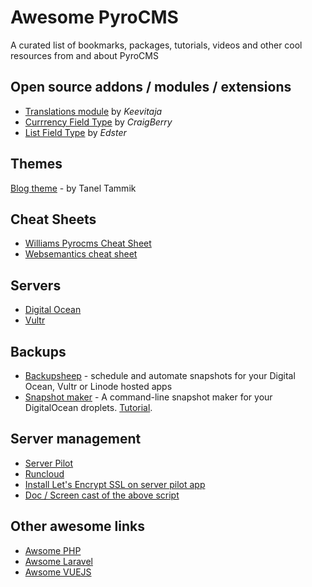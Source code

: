 # Awesome PyroCMS
A curated list of bookmarks, packages, tutorials, videos and other cool resources from and about PyroCMS

## Open source addons / modules / extensions
* [Translations module](https://github.com/keevitaja/translations-module) by _Keevitaja_
* [Currrency Field Type](https://github.com/redtallyau/currency-field_type) by _CraigBerry_
* [List Field Type](https://bitbucket.org/edsters/list-field_type) by _Edster_

## Themes
[Blog theme](https://keevitaja.com/posts/a-slick-personal-blog-theme-for-pyrocms) - by Tanel Tammik

## Cheat Sheets
* [Williams Pyrocms Cheat Sheet](https://github.com/designbywilliam/pyrocms-cheatsheet)
* [Websemantics cheat sheet](http://websemantics.github.io/pyrocms-cheatsheet/)

## Servers
* [Digital Ocean](https://www.digitalocean.com/)
* [Vultr](https://www.vultr.com/)

## Backups
* [Backupsheep](https://backupsheep.com) - schedule and automate snapshots for your Digital Ocean, Vultr or Linode hosted apps
* [Snapshot maker](http://dosnapshot.merqlove.ru/) - A command-line snapshot maker for your DigitalOcean droplets. [Tutorial](https://longren.io/automate-making-snapshots-of-your-digitalocean-droplets/).

## Server management
* [Server Pilot](https://serverpilot.io/)
* [Runcloud](https://runcloud.io/)
* [Install Let's Encrypt SSL on server pilot app](https://github.com/lesaff/serverpilot-letsencrypt) 
* [Doc / Screen cast of the above script](https://sridhar.blog/install-ssl-certificate-serverpilot-managed-hosting-account/)


## Other awesome links
* [Awsome PHP](https://github.com/ziadoz/awesome-php)  
* [Awsome Laravel](https://github.com/chiraggude/awesome-laravel)  
* [Awsome VUEJS](https://github.com/vuejs/awesome-vue)  


